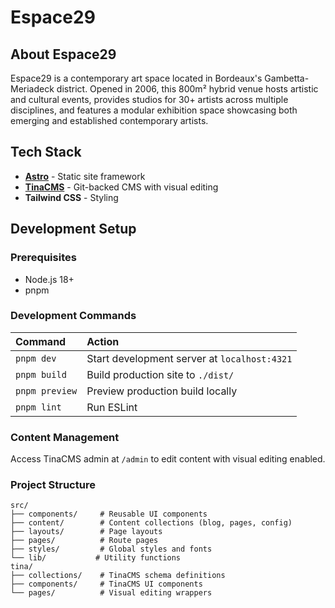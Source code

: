# Espace29

## About Espace29

Espace29 is a contemporary art space located in Bordeaux's Gambetta-Meriadeck district. Opened in
2006, this 800m² hybrid venue hosts artistic and cultural events, provides studios for 30+ artists
across multiple disciplines, and features a modular exhibition space showcasing both emerging and
established contemporary artists.

## Tech Stack

- **[Astro](https://astro.build)** - Static site framework
- **[TinaCMS](https://tina.io)** - Git-backed CMS with visual editing
- **Tailwind CSS** - Styling

## Development Setup

### Prerequisites

- Node.js 18+
- pnpm

### Development Commands

| Command        | Action                                       |
| :------------- | :------------------------------------------- |
| `pnpm dev`     | Start development server at `localhost:4321` |
| `pnpm build`   | Build production site to `./dist/`           |
| `pnpm preview` | Preview production build locally             |
| `pnpm lint`    | Run ESLint                                   |

### Content Management

Access TinaCMS admin at `/admin` to edit content with visual editing enabled.

### Project Structure

```
src/
├── components/     # Reusable UI components
├── content/        # Content collections (blog, pages, config)
├── layouts/        # Page layouts
├── pages/          # Route pages
├── styles/         # Global styles and fonts
└── lib/           # Utility functions
tina/
├── collections/    # TinaCMS schema definitions
├── components/     # TinaCMS UI components
└── pages/          # Visual editing wrappers
```
